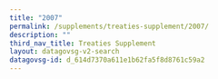 ```yaml
---
title: "2007"
permalink: /supplements/treaties-supplement/2007/
description: ""
third_nav_title: Treaties Supplement
layout: datagovsg-v2-search
datagovsg-id: d_614d7370a611e1b62fa5f8d8761c59a2
---
```

